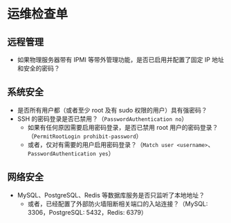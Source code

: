 # 运维检查单

## 远程管理

- 如果物理服务器带有 IPMI 等带外管理功能，是否已启用并配置了固定 IP 地址和安全的密码？

## 系统安全

- 是否所有用户都（或者至少 root 及有 sudo 权限的用户）具有强密码？
- SSH 的密码登录是否已禁用？（`PasswordAuthentication no`）
    - 如果有任何原因需要启用密码登录，是否已禁用 root 用户的密码登录？（`PermitRootLogin prohibit-password`）
    - 或者，仅对有需要的用户启用密码登录？（`Match user <username>`、`PasswordAuthentication yes`）

## 网络安全

- MySQL、PostgreSQL、Redis 等数据库服务是否只监听了本地地址？
    - 或者，已经配置了外部防火墙阻断相关端口的入站连接？（MySQL: 3306，PostgreSQL: 5432，Redis: 6379）
